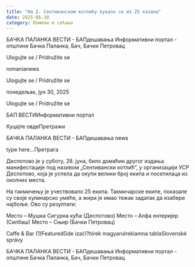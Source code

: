 ```yaml
---
title: "На 2. Сентиванском котлићу кувало се из 25 казана"
date: 2025-06-30
category: Помени и сећања
---
```


БАЧКА ПАЛАНКА ВЕСТИ - БАПдешавања Информативни портал - општине Бачка Паланка, Бач, Бачки Петровац

Ulogujte se / Pridružite se

romanianews

Ulogujte se / Pridružite se

понедељак, јун 30, 2025

Ulogujte se / Pridružite se

БАП ВЕСТИИнформативни портал

Куцајте овдеПретражи

БАЧКА ПАЛАНКА ВЕСТИ - БАПдешавања news

type here...Претрага

Деспотово је у суботу, 28. јуна, било домаћин другог издања манифестације под називом „Сентивански котлић“, у организацији УСР Деспотово, која је успела да окупи велики број екипа и посетилаца из околних места.

На такмичењу је учествовало 25 екипа. Такмичарске екипе, показале су своје кулинарско умеће, а жири је имао тежак задатак да изабере најбоље.
Ово су резултати:



Место – Мушка Сигурна кућа (Деспотово)
Место – Алфа ентеријер (Силбаш)
Место – Сњир (Бачки Петровац)

Caffe & Bar (1)FeaturedGde izaći?hírek magyarulreklamna tablaSlovenské správy

БАЧКА ПАЛАНКА ВЕСТИ - БАПдешавања Информативни портал - општине Бачка Паланка, Бач, Бачки Петровац
